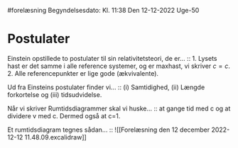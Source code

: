 #forelæsning 
Begyndelsesdato: Kl. 11:38  Den 12-12-2022   Uge-50
# Postulater
Einstein opstillede to postulater til sin relativitetsteori, de er... :: 1. Lysets hast er det samme i alle reference systemer, og er maxhast, vi skriver $c=c$. 2. Alle referencepunkter er lige gode (ækvivalente).
<!--SR:!2022-12-18,4,270-->
Ud fra Einsteins postulater finder vi... :: (i) Samtidighed, (ii) Længde forkortelse og (iii) tidsudvidelse.
<!--SR:!2022-12-18,4,270-->
Når vi skriver Rumtidsdiagrammer skal vi huske... :: at gange tid med c og at dividere v med c. Dermed også at c=1.
<!--SR:!2022-12-18,4,270-->
Et rumtidsdiagram tegnes sådan... :: ![[Forelæsning den 12 december 2022-12-12 11.48.09.excalidraw]]
<!--SR:!2022-12-18,4,270-->
